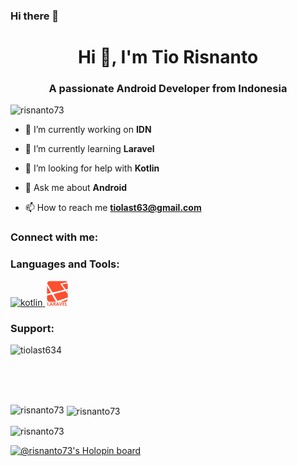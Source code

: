 ### Hi there 👋

<h1 align="center">Hi 👋, I'm Tio Risnanto</h1>
<h3 align="center">A passionate Android Developer from Indonesia</h3>

<p align="left"> <img src="https://komarev.com/ghpvc/?username=risnanto73&label=Profile%20views&color=0e75b6&style=flat" alt="risnanto73" /> </p>

- 🔭 I’m currently working on **IDN**

- 🌱 I’m currently learning **Laravel**

- 🤝 I’m looking for help with **Kotlin**

- 💬 Ask me about **Android**

- 📫 How to reach me **tiolast63@gmail.com**

<h3 align="left">Connect with me:</h3>
<p align="left">
</p>

<h3 align="left">Languages and Tools:</h3>
<p align="left"> <a href="https://kotlinlang.org" target="_blank" rel="noreferrer"> <img src="https://www.vectorlogo.zone/logos/kotlinlang/kotlinlang-icon.svg" alt="kotlin" width="40" height="40"/> </a> <a href="https://laravel.com/" target="_blank" rel="noreferrer"> <img src="https://raw.githubusercontent.com/devicons/devicon/master/icons/laravel/laravel-plain-wordmark.svg" alt="laravel" width="40" height="40"/> </a> </p>

<h3 align="left">Support:</h3>
<p><a href="https://www.buymeacoffee.com/tiolast634"> <img align="left" src="https://cdn.buymeacoffee.com/buttons/v2/default-yellow.png" height="50" width="210" alt="tiolast634" /></a></p><br><br>

<br><br>

<p><img align="left" src="https://github-readme-stats.vercel.app/api/top-langs?username=risnanto73&show_icons=true&locale=en&layout=compact" alt="risnanto73" /></p>

<p>&nbsp;<img align="center" src="https://github-readme-stats.vercel.app/api?username=risnanto73&show_icons=true&locale=en" alt="risnanto73" /></p>

<p><img align="center" src="https://github-readme-streak-stats.herokuapp.com/?user=risnanto73&" alt="risnanto73" /></p>

[![@risnanto73's Holopin board](https://holopin.me/risnanto73)](https://holopin.io/@risnanto73)
